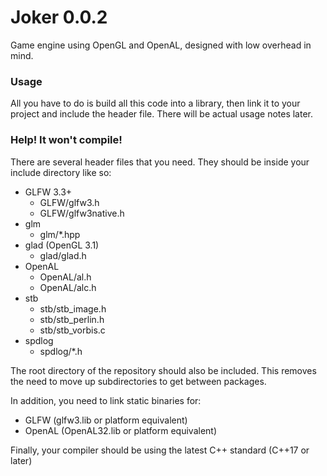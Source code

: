 # Joker 0.0.2
Game engine using OpenGL and OpenAL, designed with low overhead in mind.

### Usage
All you have to do is build all this code into a library, then link it to your project and include the header file. There will be actual usage notes later.

### Help! It won't compile!
There are several header files that you need. They should be inside your include directory like so:
- GLFW 3.3+
  - GLFW/glfw3.h
  - GLFW/glfw3native.h
- glm
  - glm/*.hpp
- glad (OpenGL 3.1)
  - glad/glad.h
- OpenAL
  - OpenAL/al.h
  - OpenAL/alc.h
- stb
  - stb/stb_image.h
  - stb/stb_perlin.h
  - stb/stb_vorbis.c
- spdlog
  - spdlog/*.h

The root directory of the repository should also be included. This removes the need to move up subdirectories to get between packages.

In addition, you need to link static binaries for:
- GLFW (glfw3.lib or platform equivalent)
- OpenAL (OpenAL32.lib or platform equivalent)

Finally, your compiler should be using the latest C++ standard (C++17 or later)
